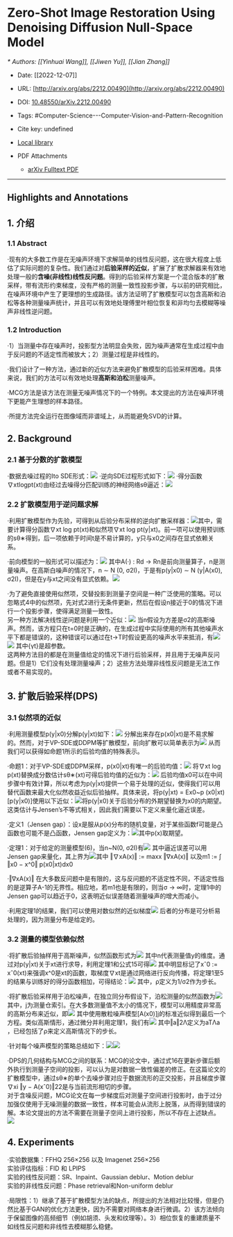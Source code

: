 # Zero-Shot Image Restoration Using Denoising Diffusion Null-Space Model  
<cite>* Authors: [[Yinhuai Wang]], [[Jiwen Yu]], [[Jian Zhang]]</cite>

* Date: [[2022-12-07]]

* URL: [http://arxiv.org/abs/2212.00490](http://arxiv.org/abs/2212.00490)  

* DOI: [10.48550/arXiv.2212.00490](https://doi.org/10.48550/arXiv.2212.00490)  

* Tags: #Computer-Science---Computer-Vision-and-Pattern-Recognition

* Cite key: undefined

* [Local library](zotero://select/items/1_RFXIKYBK)  

* PDF Attachments
	- [arXiv Fulltext PDF](zotero://open-pdf/library/items/DNTLKQN7)   

***

## Highlights and Annotations

## 1. 介绍

### 1.1 Abstract

·现有的大多数工作是在无噪声环境下求解简单的线性反问题，这在很大程度上低估了实际问题的复杂性。我们通过对**后验采样的近似**，扩展了扩散求解器来有效地处理一般的**含噪(非线性)线性反问题**。得到的后验采样方案是一个混合版本的扩散采样，带有流形约束梯度，没有严格的测量一致性投影步骤，与以前的研究相比，在噪声环境中产生了更理想的生成路径。该方法证明了扩散模型可以包含高斯和泊松等各种测量噪声统计，并且可以有效地处理傅里叶相位恢复和非均匀去模糊等噪声非线性逆问题。

### 1.2 Introduction

·1）当测量中存在噪声时，投影型方法明显会失败，因为噪声通常在生成过程中由于反问题的不适定性而被放大；2）测量过程是非线性的。

·我们设计了一种方法，通过新的近似方法来避免扩散模型的后验采样困难。具体来说，我们的方法可以有效地处理**高斯和泊松**测量噪声。

·MCG方法是该方法在测量无噪声情况下的一个特例。本文提出的方法在噪声环境下更能产生理想的样本路径。

·所提方法完全运行在图像域而非谱域上，从而能避免SVD的计算。

## 2. Background

### 2.1 基于分数的扩散模型

·数据去噪过程的Ito SDE形式：![](https://github.com/wuyyao/Reading-Notes-Obsidian-/blob/main/Images/images-chungDiffusionPosteriorSampling2023/1.png?raw=true)
·逆向SDE过程形式如下：![](https://github.com/wuyyao/Reading-Notes-Obsidian-/blob/main/Images/images-chungDiffusionPosteriorSampling2023/2.png?raw=true)
·得分函数∇xtlogpt(xt)由经过去噪得分匹配训练的神经网络sθ逼近：![](https://github.com/wuyyao/Reading-Notes-Obsidian-/blob/main/Images/images-chungDiffusionPosteriorSampling2023/3.png?raw=true)

### 2.2 扩散模型用于逆问题求解

·利用扩散模型作为先验，可得到从后验分布采样的逆向扩散采样器：![](https://github.com/wuyyao/Reading-Notes-Obsidian-/blob/main/Images/images-chungDiffusionPosteriorSampling2023/4.png?raw=true)其中，需要计算得分函数∇xt log pt(xt)和似然项∇xt log pt(y|xt)。前一项可以使用预训练的sθ∗得到，后一项依赖于时间t是不易计算的，y只与x0之间存在显式依赖关系。

·前向模型的一般形式可以描述为：![](https://github.com/wuyyao/Reading-Notes-Obsidian-/blob/main/Images/images-chungDiffusionPosteriorSampling2023/5.png?raw=true)
其中A(·) : Rd → Rn是前向测量算子，n是测量噪声。在高斯白噪声的情况下，n ∼ N (0, σ2I)，于是有p(y|x0) ∼ N (y|A(x0), σ2I)，但是在y与xt之间没有显式依赖。![](https://github.com/wuyyao/Reading-Notes-Obsidian-/blob/main/Images/images-chungDiffusionPosteriorSampling2023/6.png?raw=true)

·为了避免直接使用似然项，交替投影到测量子空间是一种广泛使用的策略。可以忽略式4中的似然项，先对式2进行无条件更新，然后在假设n接近于0的情况下进行一个投影步骤，使得满足测量一致性。  
另一种方法解决线性逆问题是利用一个近似：![](https://github.com/wuyyao/Reading-Notes-Obsidian-/blob/main/Images/images-chungDiffusionPosteriorSampling2023/7.png?raw=true)
当n假设为方差是σ2的高斯噪声。然而，该方程只在t=0时是正确的，在生成过程中实际使用的所有其他噪声水平下都是错误的，这种错误可以通过在t→T时假设更高的噪声水平来抵消，有![](https://github.com/wuyyao/Reading-Notes-Obsidian-/blob/main/Images/images-chungDiffusionPosteriorSampling2023/8.png?raw=true)
![](https://github.com/wuyyao/Reading-Notes-Obsidian-/blob/main/Images/images-chungDiffusionPosteriorSampling2023/8.png?raw=true)
其中{γt}是超参数。  
这两种方法目的都是在测量值给定的情况下进行后验采样，并且用于无噪声反问题。但是1）它们没有处理测量噪声；2）这些方法处理非线性反问题是无法工作或者不易实现的。

## 3. 扩散后验采样(DPS)

### 3.1 似然项的近似

·利用测量模型p(y|x0)分解p(y|xt)如下：![](https://github.com/wuyyao/Reading-Notes-Obsidian-/blob/main/Images/images-chungDiffusionPosteriorSampling2023/9.png?raw=true)
分解出来存在p(x0|xt)是不易求解的。然而，对于VP-SDE或DDPM等扩散模型，前向扩散可以简单表示为![](https://github.com/wuyyao/Reading-Notes-Obsidian-/blob/main/Images/images-chungDiffusionPosteriorSampling2023/10.png?raw=true)
从而我们可以获得如命题1所示的后验均值的特殊表示。

·命题1：对于VP-SDE或DDPM采样，p(x0|xt)有唯一的后验均值：![](https://github.com/wuyyao/Reading-Notes-Obsidian-/blob/main/Images/images-chungDiffusionPosteriorSampling2023/11.png?raw=true)
将∇xt log p(xt)替换成分数估计sθ∗(xt)可得后验均值的近似为：![](https://github.com/wuyyao/Reading-Notes-Obsidian-/blob/main/Images/images-chungDiffusionPosteriorSampling2023/12.png?raw=true)
后验均值x0可以在中间步骤中有效计算，所以考虑为p(y|xt)提供一个易于处理的近似，使得我们可以用替代函数来最大化似然收益近似后验抽样。具体来说，将p(y|xt) = Ex0~p (x0|xt)[p(y|x0)]使用以下近似：![](https://github.com/wuyyao/Reading-Notes-Obsidian-/blob/main/Images/images-chungDiffusionPosteriorSampling2023/13.png?raw=true)将p(y|x0)关于后验分布的外期望替换为x0的内期望。这类估计与Jensen’s不等式相关，因此我们需要以下定义来量化逼近误差。

·定义1（Jensen gap）：设x是服从p(x)分布的随机变量，对于某些函数f可能是凸函数也可能不是凸函数，Jensen gap定义为：![](https://github.com/wuyyao/Reading-Notes-Obsidian-/blob/main/Images/images-chungDiffusionPosteriorSampling2023/14.png?raw=true)其中p(x)取期望。

·定理1：对于给定的测量模型(6)，当n~N(0, σ2I)有![](https://github.com/wuyyao/Reading-Notes-Obsidian-/blob/main/Images/images-chungDiffusionPosteriorSampling2023/15.png?raw=true)
其中逼近误差可以用Jensen gap来量化，其上界为![](https://github.com/wuyyao/Reading-Notes-Obsidian-/blob/main/Images/images-chungDiffusionPosteriorSampling2023/16.png?raw=true)其中 ‖∇xA(x)‖ := maxx ‖∇xA(x)‖ 以及m1 := ∫ ‖x0 − x^0‖ p(x0|xt)dx0

·‖∇xA(x)‖ 在大多数反问题中是有限的，这与反问题的不适定性不同，不适定性指的是逆算子A-1的无界性。相应地，若m1也是有限的，则当σ → ∞时，定理1中的Jensen gap可以趋近于0，这表明近似误差随着测量噪声的增大而减小。

·利用定理1的结果，我们可以使用对数似然的近似梯度![](https://github.com/wuyyao/Reading-Notes-Obsidian-/blob/main/Images/images-chungDiffusionPosteriorSampling2023/17.png?raw=true)
后者的分布是可分析易处理的，因为测量分布是给定的。

### 3.2 测量的模型依赖似然

·将扩散后验抽样用于高斯噪声，似然函数形式为![](https://github.com/wuyyao/Reading-Notes-Obsidian-/blob/main/Images/images-chungDiffusionPosteriorSampling2023/18.png?raw=true)
其中n代表测量值y的维度。通过对p(y|xt)关于xt进行求导，利用定理1和公式15可得![](https://github.com/wuyyao/Reading-Notes-Obsidian-/blob/main/Images/images-chungDiffusionPosteriorSampling2023/19.png?raw=true)
其中明显标记了xˆ0 := xˆ0(xt)来强调x^0是xt的函数，取梯度∇xt是通过网络进行反向传播，将定理1至5的结果与训练好的得分函数相加，可得结论：![](https://github.com/wuyyao/Reading-Notes-Obsidian-/blob/main/Images/images-chungDiffusionPosteriorSampling2023/20.png?raw=true)
其中，ρ定义为1/σ2作为步长。

·将扩散后验采样用于泊松噪声，在独立同分布假设下，泊松测量的似然函数为![](https://github.com/wuyyao/Reading-Notes-Obsidian-/blob/main/Images/images-chungDiffusionPosteriorSampling2023/21.png?raw=true)
其中，j为测量仓索引。在大多数测量值不太小的情况下，模型可以用精度非常高的高斯分布来近似，即![](https://github.com/wuyyao/Reading-Notes-Obsidian-/blob/main/Images/images-chungDiffusionPosteriorSampling2023/22.png?raw=true)
其中使用散粒噪声模型[A(x0)]j的标准近似得到最后一个方程。类似高斯情形，通过微分并利用定理1，我们有![](https://github.com/wuyyao/Reading-Notes-Obsidian-/blob/main/Images/images-chungDiffusionPosteriorSampling2023/23.png?raw=true)
其中‖a‖2Λ定义为aTΛa ，已经包括了ρ来定义高斯情况下的步长。

·针对每个噪声模型的策略总结如下：![](https://github.com/wuyyao/Reading-Notes-Obsidian-/blob/main/Images/images-chungDiffusionPosteriorSampling2023/24.png?raw=true)![](https://github.com/wuyyao/Reading-Notes-Obsidian-/blob/main/Images/images-chungDiffusionPosteriorSampling2023/25.png?raw=true)

·DPS的几何结构与MCG之间的联系：MCG的论文中，通过式16在更新步骤后额外执行到测量子空间的投影，可以认为是对数据一致性偏差的修正。在这篇论文的扩散模型中，通过sθ∗的单个去噪步骤对应于数据流形的正交投影，并且梯度步骤∇xi ‖y − A(xˆ0)‖22是与当前流形相切的步骤。  
对于含噪反问题，MCG论文在每一步梯度后对测量子空间进行投影时，由于过分加强仅使用于无噪测量的数据一致性，样本可能会从流形上脱落，从而得到错误的解。本论文提出的方法不需要在测量子空间上进行投影，所以不存在上述缺点。![](https://github.com/wuyyao/Reading-Notes-Obsidian-/blob/main/Images/images-chungDiffusionPosteriorSampling2023/26.png?raw=true)

## 4. Experiments

·实验数据集：FFHQ 256×256 以及 Imagenet 256×256  
实验评估指标：FID 和 LPIPS  
实验的线性反问题：SR、Inpaint、Gaussian deblur、Motion deblur  
实验的非线性反问题：Phase retrieval和Non-uniform deblur

·局限性：1）继承了基于扩散模型方法的缺点，所提出的方法相对比较慢，但是仍然比基于GAN的优化方法更快，因为不需要对网络本身进行微调。2）该方法倾向于保留图像的高频细节（例如胡须、头发和纹理等）。3）相位恢复的重建质量不如线性反问题和非线性去模糊那么稳健。
